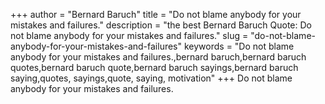 +++
author = "Bernard Baruch"
title = "Do not blame anybody for your mistakes and failures."
description = "the best Bernard Baruch Quote: Do not blame anybody for your mistakes and failures."
slug = "do-not-blame-anybody-for-your-mistakes-and-failures"
keywords = "Do not blame anybody for your mistakes and failures.,bernard baruch,bernard baruch quotes,bernard baruch quote,bernard baruch sayings,bernard baruch saying,quotes, sayings,quote, saying, motivation"
+++
Do not blame anybody for your mistakes and failures.
